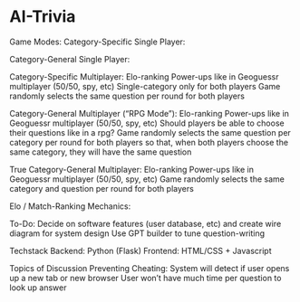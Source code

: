 # AI-Trivia


Game Modes:
Category-Specific Single Player: 

Category-General Single Player:

Category-Specific Multiplayer:
Elo-ranking
Power-ups like in Geoguessr multiplayer (50/50, spy, etc)
Single-category only for both players
Game randomly selects the same question per round for both players

Category-General Multiplayer (“RPG Mode”):
Elo-ranking
Power-ups like in Geoguessr multiplayer (50/50, spy, etc)
Should players be able to choose their questions like in a rpg?
Game randomly selects the same question per category per round for both players so that, when both players choose the same category, they will have the same question

True Category-General Multiplayer:
Elo-ranking
Power-ups like in Geoguessr multiplayer (50/50, spy, etc)
Game randomly selects the same category and question per round for both players


Elo / Match-Ranking Mechanics:



To-Do:
Decide on software features (user database, etc) and create wire diagram for system design
Use GPT builder to tune question-writing
					
Techstack
Backend: Python (Flask)
Frontend: HTML/CSS + Javascript

Topics of Discussion
Preventing Cheating: 
System will detect if user opens up a new tab or new browser
User won’t have much time per question to look up answer
	
